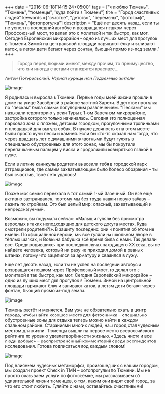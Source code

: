 +++
date = "2016-06-18T14:15:24+05:00"
tags = ["я люблю Тюмень", "Тюмень", "тюменцы", "куда пойти в Тюмени"]
title = "Город счастливых людей"
keywords =["счастье", "детство", "перемены", "фотограф", "Тюмень", "фотопрогулка"]
description = "Ещё лет десять назад, если ты не успел на последний автобус и возвращался пешком через Профсоюзный мост, то делал это с молитвой и так быстро, как мог. Сегодня Европейский микрорайон – одно из лучших мест для прогулок в Тюмени. Зимой на центральной площади наряжают ёлку и заливают каток, а летом дети бегают через фонтан, бьющий прямо из-под земли."
+++
> Города перед людьми имеют, между прочим, то преимущество, что они иногда с летами становятся красивее… 

*Антон Погорельский. Чёрная курица или Подземные жители*

![image](/post/onepost.jpg)

Я родилась и выросла в Тюмени. Первые годы моей жизни прошли в доме на улице
Заозёрной в районе частной Зареки. В детстве прогулка по "пескам" 
была самым популярным развлечением. "Песками" мы называли территорию у реки
Туры в 1-ом Заречном микрорайоне, застройка которого только начиналась. Сегодня это
полноценная парковая зона с пляжем, детским городком, прогулочными тропинками и 
площадкой для выгула собак. В начале девяностых на этом месте были просто кучи
песка и камней. Если бы кто-то сказал нам тогда, что через двадцать лет с домашними
животными будут гулять в специально обустроенных для этого зонах, мы бы покрутили 
перепачканным пальцем у виска и продолжили ковыряться палкой в луже.
<!--more-->
Если в летние каникулы родители вывозили тебя в городской парк аттракционов, где самым захватывающим было Колесо обозрения – ты был счастлив, твоё лето удалось!

![image](/post/tyumenmol.jpg)

Позже моя семья переехала в тот самый 1-ый Заречный. Он всё ещё активно застраивался, поэтому мы без труда нашли новую забаву – лазить по стройкам. Это был целый мир: опасный, захватывающий и непредсказуемый. 

Возможно, вы подумали сейчас: «Малыши гуляли без присмотра взрослых в таких неподходящих для детского досуга местах. Куда смотрели родители?!». В защиту последних: они и понятия об этом не имели. По официальной версии, мы все гуляли на школьном дворе в тёплых шапках, и Вовкина бабушка всё время была с нами. Так делали все. Среди родившихся при последних лучах заходящего XX века, вы не найдёте человека, который ни разу не приходил домой в рваных штанах, потому что зацепился за арматуру и свалился в лужу. 

Ещё лет десять назад, если ты не успел на последний автобус и возвращался пешком через Профсоюзный мост, то делал это с молитвой и так быстро, как мог. Сегодня Европейский микрорайон – одно из лучших мест для прогулок в Тюмени. Зимой на центральной площади наряжают ёлку и заливают каток, а летом дети бегают через фонтан, бьющий прямо из-под земли. 

![image](/post/turanabone.jpg) 

Тюмень растёт и меняется. Вам уже не обязательно ехать в центр города, чтобы найти хорошее место для фотоснимка – специально обустроенные зоны для отдыха теперь можно найти в каждом спальном районе. 
Стараниями многих людей, наш город стал чудесным местом для жизни. Тюменцы вышли на первое место всероссийского рейтинга по уровню удовлетворённости жизнью. «Здесь чисто и все люди добрые» – распространённый комментарий среди респондентов исследования. Готова подписаться под каждым словом!

![image](/post/happy.jpg)

Под влиянием чудесных метаморфоз, произошедших с нашим городом, мы создали проект 
Check in TMN – фотопрогулки по Тюмени. Мы не просто оказываем услуги по фотосъёмке, 
мы рассказываем об удивительной жизни тюменцев, о том, каким они видят свой город, 
за что его стоит любить. 
Гуляйте с нами, оставайтесь счастливыми!  
